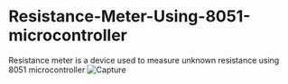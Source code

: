 # Resistance-Meter-Using-8051-microcontroller
Resistance meter is a device used to measure unknown resistance using 8051 microcontroller
![Capture](https://user-images.githubusercontent.com/68948600/102611326-b2ef0800-4154-11eb-85a0-7fa0fc918cbb.PNG)

